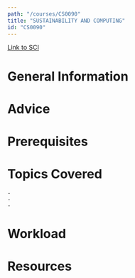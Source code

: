 ```yaml
---
path: "/courses/CS0090"
title: "SUSTAINABILITY AND COMPUTING"
id: "CS0090"
---
```


[Link to SCI]("http://courses.sci.pitt.edu/courses/courses/view/CS-0090")

# General Information

# Advice

# Prerequisites

<!-- PREREQ_REPLACEMENT (Do not remove) -->

<!-- END PREREQ_REPLACEMENT (Do not remove) -->

# Topics Covered

    -
    -
    -

# Workload

<!-- TESTIMONIALS
# Testimonials
This gets replaced with Gatsby, its
data comes from Google Sheets for easier
editing!
-->

# Resources
